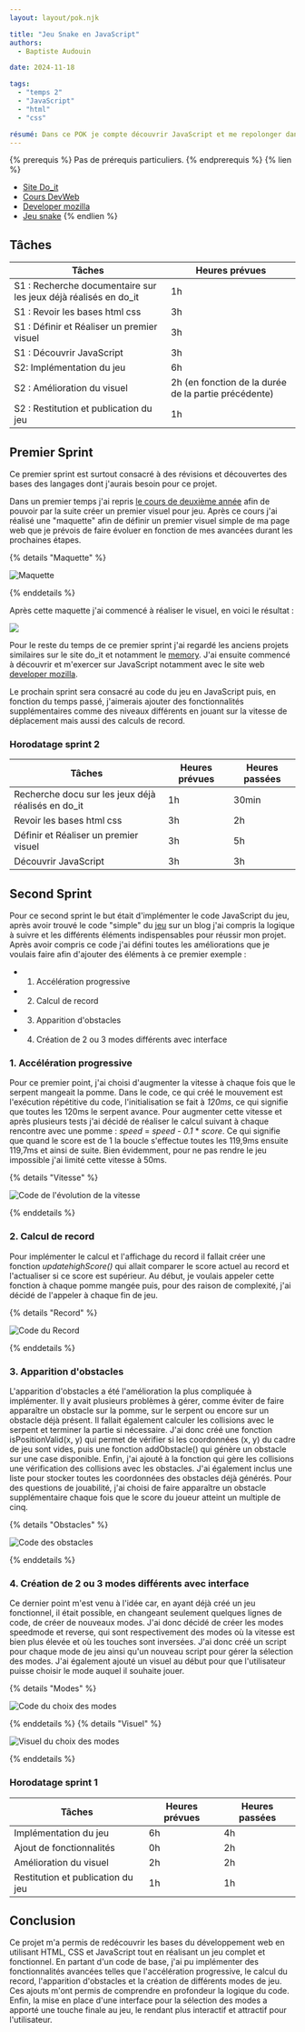 ```yaml
---
layout: layout/pok.njk

title: "Jeu Snake en JavaScript"
authors:
  - Baptiste Audouin

date: 2024-11-18

tags: 
  - "temps 2"
  - "JavaScript"
  - "html"
  - "css"

résumé: Dans ce POK je compte découvrir JavaScript et me repolonger dans les cours de DevWeb de deuxième année. Pour ce faire je prévois de coder le jeu populaire Snake.
---
```


{% prerequis %}
Pas de prérequis particuliers.
{% endprerequis %}
{% lien %}
 - [Site Do_it](https://francoisbrucker.github.io/do-it/)
 - [Cours DevWeb](https://francoisbrucker.github.io/cours_informatique/enseignements/ecm/2A/option-web/)
 - [Developer mozilla](https://developer.mozilla.org/en-US/)
 - [Jeu snake](https://www.snake.fr/blog-pages/guide-creer-jeu-snake-JavaScript)
{% endlien %}


## Tâches

| Tâches | Heures prévues |
| --------|-------- |
| S1 : Recherche documentaire  sur les jeux déjà réalisés en do_it | 1h |
| S1 : Revoir les bases html css | 3h |
| S1 : Définir et Réaliser un premier visuel | 3h |
| S1 : Découvrir JavaScript | 3h |
| S2: Implémentation du jeu | 6h |
| S2 : Amélioration du visuel | 2h (en fonction de la durée de la partie précédente) |
| S2 : Restitution et publication du jeu | 1h |


## Premier Sprint

Ce premier sprint est surtout consacré à des révisions et découvertes des bases des langages dont j'aurais besoin pour ce projet.

Dans un premier temps j'ai repris [le cours de deuxième année](https://francoisbrucker.github.io/cours_informatique/enseignements/ecm/2A/option-web/) afin de pouvoir par la suite créer un premier visuel pour jeu. 
Après ce cours j'ai réalisé une "maquette" afin de définir un premier visuel simple de ma page web que je prévois de faire évoluer en fonction de mes avancées durant les prochaines étapes.

{% details "Maquette" %}

![Maquette](./images/maquette_snake.png)

{% enddetails %}

Après cette maquette j'ai commencé à réaliser le visuel, en voici le résultat :

 <div><img src="./images/snake_visuel_1.png"></div>

Pour le reste du temps de ce premier sprint j'ai regardé les anciens projets similaires sur le site do_it et notamment le [memory](https://francoisbrucker.github.io/do-it/promos/2023-2024/William%20Lalanne/pok/temps-1/). J'ai ensuite commencé à découvrir et m'exercer sur JavaScript notamment avec le site web [developer mozilla](https://developer.mozilla.org/en-US/).

Le prochain sprint sera consacré au code du jeu en JavaScript puis, en fonction du temps passé, j'aimerais ajouter des fonctionnalités supplémentaires comme des niveaux différents en jouant sur la vitesse de déplacement mais aussi des calculs de record.

### Horodatage sprint 2
| Tâches | Heures prévues | Heures passées |
| --------|-------- |-------- |
| Recherche docu sur les jeux déjà réalisés en do_it | 1h | 30min |
| Revoir les bases html css | 3h | 2h |
| Définir et Réaliser un premier visuel | 3h | 5h |
| Découvrir JavaScript | 3h | 3h |


## Second Sprint

Pour ce second sprint le but était d'implémenter le code JavaScript du jeu, après avoir trouvé le code "simple" du [jeu](https://www.snake.fr/blog-pages/guide-creer-jeu-snake-JavaScript) sur un blog j'ai compris la logique à suivre et les différents éléments indispensables pour réussir mon projet. Après avoir compris ce code j'ai défini toutes les améliorations que je voulais faire afin d'ajouter des éléments à ce premier exemple : 

 - 1. Accélération progressive
 - 2. Calcul de record
 - 3. Apparition d'obstacles
 - 4. Création de 2 ou 3 modes différents avec interface
 
### 1. Accélération progressive

Pour ce premier point, j'ai choisi d'augmenter la vitesse à chaque fois que le serpent mangeait la pomme. Dans le code, ce qui créé le mouvement est l'exécution répétitive du code, l'initialisation se fait à *120ms*, ce qui signifie que toutes les 120ms le serpent avance. Pour augmenter cette vitesse et après plusieurs tests j'ai décidé de réaliser le calcul suivant à chaque rencontre avec une pomme : *speed* = *speed* *-* *0.1* * *score*.
Ce qui signifie que quand le score est de 1 la boucle s'effectue toutes les 119,9ms ensuite 119,7ms et ainsi de suite. Bien évidemment, pour ne pas rendre le jeu impossible j'ai limité cette vitesse à 50ms.


{% details "Vitesse" %}

![Code de l'évolution de la vitesse](./images/code_vitesse.png)

{% enddetails %}

### 2. Calcul de record

Pour implémenter le calcul et l'affichage du record il fallait créer une fonction *updatehighScore()* qui allait comparer le score actuel au record et l'actualiser si ce score est supérieur. Au début, je voulais appeler cette fonction à chaque pomme mangée puis, pour des raison de complexité, j'ai décidé de l'appeler à chaque fin de jeu.

{% details "Record" %}

![Code du Record](./images/code_record.png)

{% enddetails %}

### 3. Apparition d'obstacles

L'apparition d'obstacles a été l'amélioration la plus compliquée à implémenter. Il y avait plusieurs problèmes à gérer, comme éviter de faire apparaître un obstacle sur la pomme, sur le serpent ou encore sur un obstacle déjà présent. Il fallait également calculer les collisions avec le serpent et terminer la partie si nécessaire.
J'ai donc créé une fonction isPositionValid(x, y) qui permet de vérifier si les coordonnées (x, y) du cadre de jeu sont vides, puis une fonction addObstacle() qui génère un obstacle sur une case disponible. Enfin, j'ai ajouté à la fonction qui gère les collisions une vérification des collisions avec les obstacles. J'ai également inclus une liste pour stocker toutes les coordonnées des obstacles déjà générés.
Pour des questions de jouabilité, j'ai choisi de faire apparaître un obstacle supplémentaire chaque fois que le score du joueur atteint un multiple de cinq.

{% details "Obstacles" %}

![Code des obstacles](./images/code_obstacles.png)

{% enddetails %}

### 4. Création de 2 ou 3 modes différents avec interface

Ce dernier point m'est venu à l'idée car, en ayant déjà créé un jeu fonctionnel, il était possible, en changeant seulement quelques lignes de code, de créer de nouveaux modes. J'ai donc décidé de créer les modes speedmode et reverse, qui sont respectivement des modes où la vitesse est bien plus élevée et où les touches sont inversées. J'ai donc créé un script pour chaque mode de jeu ainsi qu'un nouveau script pour gérer la sélection des modes.
J'ai également ajouté un visuel au début pour que l'utilisateur puisse choisir le mode auquel il souhaite jouer.

{% details "Modes" %}

![Code du choix des modes](./images/code_mode.png)

{% enddetails %}
{% details "Visuel" %}

![Visuel du choix des modes](./images/choix_mode.png)

{% enddetails %}


### Horodatage sprint 1
| Tâches | Heures prévues | Heures passées |
| --------|-------- |-------- |
| Implémentation du jeu | 6h | 4h |
| Ajout de fonctionnalités| 0h | 2h |
| Amélioration du visuel | 2h | 2h |
| Restitution et publication du jeu | 1h | 1h |

## Conclusion

Ce projet m'a permis de redécouvrir les bases du développement web en utilisant HTML, CSS et JavaScript tout en réalisant un jeu complet et fonctionnel. En partant d'un code de base, j'ai pu implémenter des fonctionnalités avancées telles que l'accélération progressive, le calcul du record, l'apparition d'obstacles et la création de différents modes de jeu.
Ces ajouts m'ont permis de comprendre en profondeur la logique du code. Enfin, la mise en place d'une interface pour la sélection des modes a apporté une touche finale au jeu, le rendant plus interactif et attractif pour l'utilisateur.